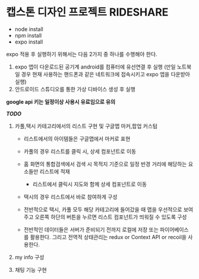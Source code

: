 # 캡스톤 디자인 프로젝트 RIDESHARE

-   node install
-   npm install
-   expo install

expo 적용 후 실행하기 위해서는 다음 2가지 중 하나를 수행해야 한다.

1. expo 앱이 다운로드된 공기계 android를 컴퓨터에 유선연결 후 실행 (만일 노트북일 경우 현재 사용하는 핸드폰과 같은 네트워크에 접속시키고 expo 앱을 다운받아 실행)
2. 안드로이드 스튜디오를 통한 가상 디바이스 생성 후 실행

**google api 키는 일정이상 사용시 유료임으로 유의**

**_TODO_**

1. 카풀,택시 카테고리에서의 리스트 구현 및 구글맵 마커,팝업 커스텀

    - 리스트에서의 아이템들은 구글맵에서 마커로 표현
    - 카풀의 경우 리스트를 클릭 시, 상세 컴포넌트로 이동
    - 홈 화면의 통합검색에서 검색 시 목적지 기준으로 일정 반경 거리에 해당하는 요소들만 리스트에 적재
        - 리스트에서 클릭시 지도와 함께 상세 컴포넌트로 이동
    - 택시의 경우 리스트에서 바로 참여하게 구성
    - 전반적으로 택시, 카풀 모두 해당 카테고리에 들어갔을 때 맵을 우선적으로 보여주고 오른쪽 하단의 버튼을 누르면 리스트 컴포넌트가 띄워질 수 있도록 구성

    - 전반적인 데이터들은 서버가 준비되기 전까지 로컬에 저장 또는 파이어베이스를 활용한다. 그리고 전역적 상태관리는 redux or Context API or recoil을 사용한다.

2. my info 구성
3. 채팅 기능 구현
